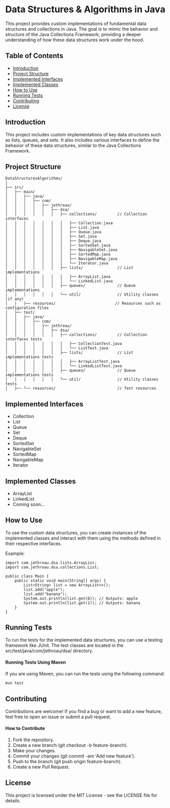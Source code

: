 # Data Structures & Algorithms in Java

This project provides custom implementations of fundamental data structures and collections in Java. The goal is to mimic the behavior and structure of the Java Collections Framework, providing a deeper understanding of how these data structures work under the hood.

## Table of Contents
- [Introduction](#introduction)
- [Project Structure](#project-structure)
- [Implemented Interfaces](#implemented-interfaces)
- [Implemented Classes](#implemented-classes)
- [How to Use](#how-to-use)
- [Running Tests](#running-tests)
- [Contributing](#contributing)
- [License](#license)

## Introduction

This project includes custom implementations of key data structures such as lists, queues, and sets. It also includes various interfaces to define the behavior of these data structures, similar to the Java Collections Framework.

## Project Structure

```
DataStructuresAlgorithms/
│
├── src/
│   ├── main/
│   │   ├── java/
│   │   │   ├── com/
│   │   │   │   ├── jethroau/
│   │   │   │   │   ├── dsa/
│   │   │   │   │   │   ├── collections/         // Collection interfaces
│   │   │   │   │   │   │   ├── Collection.java
│   │   │   │   │   │   │   ├── List.java
│   │   │   │   │   │   │   ├── Queue.java
│   │   │   │   │   │   │   ├── Set.java
│   │   │   │   │   │   │   ├── Deque.java
│   │   │   │   │   │   │   ├── SortedSet.java
│   │   │   │   │   │   │   ├── NavigableSet.java
│   │   │   │   │   │   │   ├── SortedMap.java
│   │   │   │   │   │   │   ├── NavigableMap.java
│   │   │   │   │   │   │   └── Iterator.java
│   │   │   │   │   │   ├── lists/               // List implementations
│   │   │   │   │   │   │   ├── ArrayList.java
│   │   │   │   │   │   │   └── LinkedList.java
│   │   │   │   │   │   ├── queues/              // Queue implementations
│   │   │   │   │   │   └── util/                // Utility classes (if any)
│   │   ├── resources/                          // Resources such as configuration files
│   ├── test/
│   │   ├── java/
│   │   │   ├── com/
│   │   │   │   ├── jethroau/
│   │   │   │   │   ├── dsa/
│   │   │   │   │   │   ├── collections/         // Collection interfaces tests
│   │   │   │   │   │   │   ├── CollectionTest.java
│   │   │   │   │   │   │   └── ListTest.java
│   │   │   │   │   │   ├── lists/               // List implementations tests
│   │   │   │   │   │   │   ├── ArrayListTest.java
│   │   │   │   │   │   │   └── LinkedListTest.java
│   │   │   │   │   │   ├── queues/              // Queue implementations tests
│   │   │   │   │   │   └── util/                // Utility classes tests
│   ├── └── resources/                           // Test resources
```

## Implemented Interfaces

- Collection
- List
- Queue
- Set
- Deque
- SortedSet
- NavigableSet
- SortedMap
- NavigableMap
- Iterator

## Implemented Classes
- ArrayList
- LinkedList
- Coming soon...

## How to Use

To use the custom data structures, you can create instances of the implemented classes and interact with them using the methods defined in their respective interfaces.

Example:

```
import com.jethroau.dsa.lists.ArrayList;
import com.jethroau.dsa.collections.List;

public class Main {
    public static void main(String[] args) {
        List<String> list = new ArrayList<>();
        list.add("apple");
        list.add("banana");
        System.out.println(list.get(0)); // Outputs: apple
        System.out.println(list.get(1)); // Outputs: banana
    }
}
```

## Running Tests
To run the tests for the implemented data structures, you can use a testing framework like JUnit. The test classes are located in the src/test/java/com/jethroau/dsa/ directory.

#### Running Tests Using Maven

If you are using Maven, you can run the tests using the following command:

```sh
mvn test
```

## Contributing

Contributions are welcome! If you find a bug or want to add a new feature, feel free to open an issue or submit a pull request.

#### How to Contribute
1. Fork the repository.
2. Create a new branch (git checkout -b feature-branch).
3. Make your changes.
4. Commit your changes (git commit -am 'Add new feature').
5. Push to the branch (git push origin feature-branch).
6. Create a new Pull Request.

## License

This project is licensed under the MIT License - see the LICENSE file for details.
